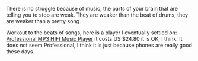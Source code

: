 There is no struggle because of music, the parts of your brain that are
telling you to stop are weak. They are weaker than the beat of drums, they
are weaker than a pretty song.

Workout to the beats of songs, here is a player I eventually settled on:
[Professional MP3 HIFI Music Player][1] it costs US $24.80 it is OK, I
think. It does not seem Professional, I think it is just because phones are
really good these days.

[1]: https://www.aliexpress.com/item/32980109852.html?spm=a2g0o.productlist.0.0.4efc7ec7pkt8Ur&algo_pvid=121e3087-e613-4dcc-af88-ba55a993e258&algo_expid=121e3087-e613-4dcc-af88-ba55a993e258-1&btsid=9e653dc7-cf62-4fce-8d37-51985af20013&ws_ab_test=searchweb0_0,searchweb201602_10,searchweb201603_52